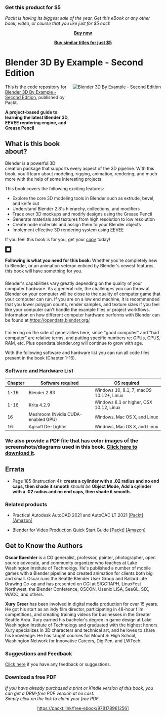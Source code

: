 
### Get this product for $5

<i>Packt is having its biggest sale of the year. Get this eBook or any other book, video, or course that you like just for $5 each</i>


<b><p align='center'>[Buy now](https://packt.link/9781789612561)</p></b>


<b><p align='center'>[Buy similar titles for just $5](https://subscription.packtpub.com/search)</p></b>


# Blender 3D By Example - Second Edition

<a href="https://www.packtpub.com/in/game-development/blender-2-8-by-example-second-edition?utm_source=github&utm_medium=repository&utm_campaign=9781789612561"><img src="https://www.packtpub.com/media/catalog/product/cache/e4d64343b1bc593f1c5348fe05efa4a6/9/7/9781789612561-original.jpeg" alt="Blender 3D By Example - Second Edition" height="256px" align="right"></a>

This is the code repository for [Blender 3D By Example - Second Edition](https://www.packtpub.com/in/game-development/blender-2-8-by-example-second-edition?utm_source=github&utm_medium=repository&utm_campaign=9781789612561), published by Packt.

**A project-based guide to learning the latest Blender 3D, EEVEE rendering engine, and Grease Pencil**

## What is this book about?
Blender is a powerful 3D creation package that supports every aspect of the 3D pipeline. With this book, you'll learn about modeling, rigging, animation, rendering, and much more with the help of some interesting projects.

This book covers the following exciting features: 
* Explore the core 3D modeling tools in Blender such as extrude, bevel, and knife cut
* Understand Blender 2.8's hierarchy, collections, and modifiers
* Trace over 3D mockups and modify designs using the Grease Pencil
* Generate materials and textures from high resolution to low resolution
* Create node materials and assign them to your Blender objects
* Implement effective 3D rendering system using EEVEE

If you feel this book is for you, get your [copy](https://www.amazon.com/dp/178961256X) today!

<a href="https://www.packtpub.com/?utm_source=github&utm_medium=banner&utm_campaign=GitHubBanner"><img src="https://raw.githubusercontent.com/PacktPublishing/GitHub/master/GitHub.png" 
alt="https://www.packtpub.com/" border="5" /></a>

**Following is what you need for this book:**
Whether you're completely new to Blender, or an animation veteran enticed by Blender's newest features, this book will have something for you.

### 
Blender's capabilities vary greatly depending on the quality of your computer hardware. As a general rule, the challenges you can throw at Blender on your computer will be close to the quality of computer game that your computer can run. If you are on a low end machine, it is recommended that you lower polygon counts, render samples, and texture sizes if you feel like your computer can't handle the example files or project workflows. Information on how different computer hardware performs with Blender can be found at https://opendata.blender.org/   

###
I'm erring on the side of generalities here, since "good computer" and "bad computer" are relative terms, and putting specific numbers re: GPUs, CPUS, RAM, etc. Plus opendata.blender.org will continue to grow with age. 

With the following software and hardware list you can run all code files present in the book (Chapter 1-16).

### Software and Hardware List

| Chapter  | Software required                   | OS required                            |
| -------- | ------------------------------------| ---------------------------------------|
| 1-16     | Blender 2.83                        | Windows 10, 8.1, 7, macOS 10.12+, Linux|
| 1-16     | Krita 4.2.9                         | Windows 8.1 or higher, OSX 10.12, Linux|
| 16       | Meshroom (Nvidia CUDA-enabled GPU)  | Windows, Mac OS X, and Linux           |
| 16       | Agisoft De-Lighter                  | Windows, Mac OS X, and Linux           |



### We also provide a PDF file that has color images of the screenshots/diagrams used in this book. [Click here to download it](https://static.packt-cdn.com/downloads/9781789612561_ColorImages.pdf).


## Errata
* Page 185 (Instruction 4): **create a cylinder with a .02 radius and no end caps, then shade it smooth** _should be_ **Object Mode, Add  a cylinder with a .02 radius and no end caps, then shade it smooth.**

### Related products <Other books you may enjoy>
* Practical Autodesk AutoCAD 2021 and AutoCAD LT 2021 [[Packt]](https://www.packtpub.com/in/business-other/learn-autocad-2020-and-autocad-lt-2020?utm_source=github&utm_medium=repository&utm_campaign=9781789809152) [[Amazon]](https://www.amazon.com/dp/1789809150)

* Blender for Video Production Quick Start Guide [[Packt]](https://www.packtpub.com/in/business/blender-video-production-quick-start-guide?utm_source=github&utm_medium=repository&utm_campaign=9781789804959) [[Amazon]](https://www.amazon.com/dp/1789804957)

## Get to Know the Authors
**Oscar Baechler**
is a CG generalist, professor, painter, photographer, open source advocate, and community organizer who teaches at Lake Washington Institute of Technology. He's published a number of mobile games with a Blender pipeline and created animation for clients both big and small. Oscar runs the Seattle Blender User Group and Ballard Life Drawing Co-op and has presented on CGI at SIGGRAPH, LinuxFest Northwest, the Blender Conference, OSCON, Usenix LISA, SeaGL, SIX, WACC, and others.

**Xury Greer**
has been involved in digital media production for over 15 years. He got his start as an indy film director, participating in 48-hour film competitions, and creating training videos for businesses in the Greater Seattle Area. Xury earned his bachelor's degree in game design at Lake Washington Institute of Technology and graduated with the highest honors. Xury specializes in 3D characters and technical art, and he loves to share his knowledge. He has taught courses for Mount Si High School, Washington Network for Innovative Careers, DigiPen, and LWTech.

### Suggestions and Feedback
[Click here](https://docs.google.com/forms/d/e/1FAIpQLSdy7dATC6QmEL81FIUuymZ0Wy9vH1jHkvpY57OiMeKGqib_Ow/viewform) if you have any feedback or suggestions.
### Download a free PDF

 <i>If you have already purchased a print or Kindle version of this book, you can get a DRM-free PDF version at no cost.<br>Simply click on the link to claim your free PDF.</i>
<p align="center"> <a href="https://packt.link/free-ebook/9781789612561">https://packt.link/free-ebook/9781789612561 </a> </p>